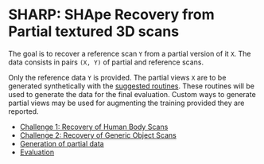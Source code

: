 # SHARP: SHApe Recovery from Partial textured 3D scans

The goal is to recover a reference scan `Y` from a partial version of it `X`.
The data consists in pairs `(X, Y)` of partial and reference scans.

Only the reference data `Y` is provided.
The partial views `X` are to be generated synthetically with the
[suggested routines](sharp/preprocess.py).
These routines will be used to generate the data for the final evaluation.
Custom ways to generate partial views may be used for augmenting the training
provided they are reported.

- [Challenge 1: Recovery of Human Body Scans](doc/challenge1.md)
- [Challenge 2: Recovery of Generic Object Scans](doc/challenge2.md)
- [Generation of partial data](doc/partial_data.md)
- [Evaluation]()

